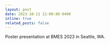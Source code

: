 ```yaml
---
layout: post
date: 2023-10-11 12:00:00-0400
inline: true
related_posts: false
---
```


Poster presentation at BMES 2023 in Seattle, WA. 

